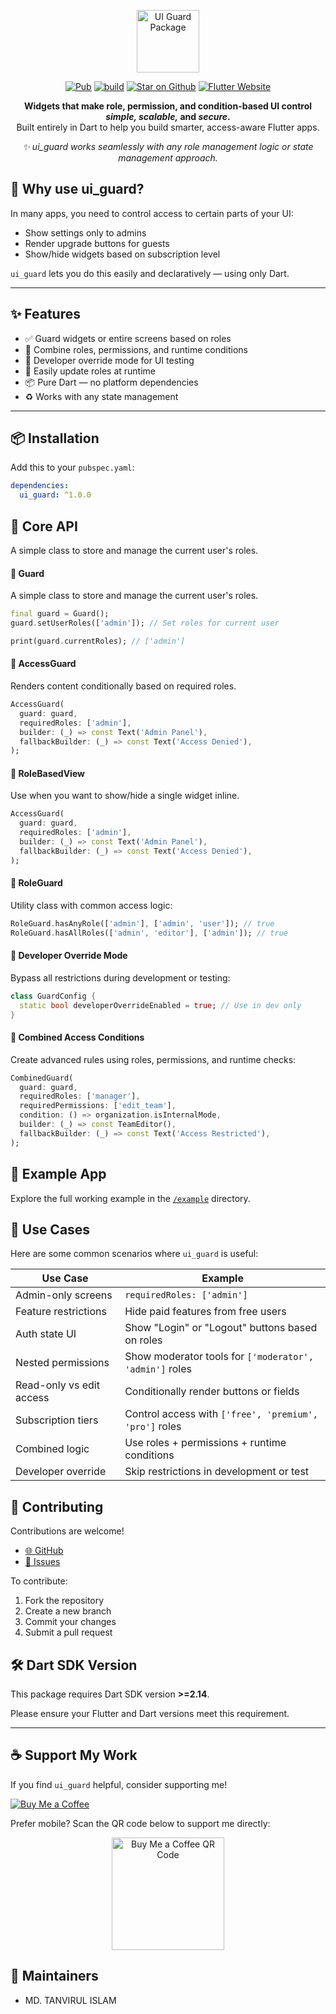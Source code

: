 
<p align="center">
<img src="https://github.com/user-attachments/assets/59d153fd-40d7-4cef-8e5f-b108ad6515dc" height="100" alt="UI Guard Package" />
</p>

<p align="center">
<a href="https://pub.dev/packages/ui_guard"><img src="https://img.shields.io/pub/v/flutter_bloc.svg" alt="Pub"></a>
<a href="https://github.com/Tanvirul-swe/ui_guard/actions"><img src="https://github.com/felangel/bloc/actions/workflows/main.yaml/badge.svg" alt="build"></a>
<a href="https://github.com/Tanvirul-swe/ui_guard"><img src="https://img.shields.io/github/stars/felangel/bloc.svg?style=flat&logo=github&colorB=deeppink&label=stars" alt="Star on Github"></a>
<a href="https://flutter.dev/docs/development/data-and-backend/state-mgmt/options#bloc--rx"><img src="https://img.shields.io/badge/flutter-website-deepskyblue.svg" alt="Flutter Website"></a>
</p>

<p align="center"> <strong>Widgets that make role, permission, and condition-based UI control <em>simple, scalable,</em> and <em>secure</em>.</strong><br> Built entirely in Dart to help you build smarter, access-aware Flutter apps. </p> <p align="center"> <em>✨ ui_guard works seamlessly with any role management logic or state management approach.</em> </p>

## 🔐 Why use ui_guard?

In many apps, you need to control access to certain parts of your UI:

- Show settings only to admins
- Render upgrade buttons for guests
- Show/hide widgets based on subscription level

`ui_guard` lets you do this easily and declaratively — using only Dart.

---

## ✨ Features

- ✅ Guard widgets or entire screens based on roles
- 🧩 Combine roles, permissions, and runtime conditions
- 🧪 Developer override mode for UI testing
- 🔄 Easily update roles at runtime
- 📦 Pure Dart — no platform dependencies
- ♻️ Works with any state management

---

## 📦 Installation

Add this to your `pubspec.yaml`:

```yaml
dependencies:
  ui_guard: ^1.0.0
```


## 🧠 Core API

A simple class to store and manage the current user's roles.

#### 🔹 Guard
A simple class to store and manage the current user's roles.
```dart
final guard = Guard();
guard.setUserRoles(['admin']); // Set roles for current user

print(guard.currentRoles); // ['admin']
```

#### 🔹 AccessGuard
Renders content conditionally based on required roles.

```dart
AccessGuard(
  guard: guard,
  requiredRoles: ['admin'],
  builder: (_) => const Text('Admin Panel'),
  fallbackBuilder: (_) => const Text('Access Denied'),
);
```

#### 🔹 RoleBasedView
Use when you want to show/hide a single widget inline.

```dart
AccessGuard(
  guard: guard,
  requiredRoles: ['admin'],
  builder: (_) => const Text('Admin Panel'),
  fallbackBuilder: (_) => const Text('Access Denied'),
);
```

#### 🔹 RoleGuard
Utility class with common access logic:

```dart
RoleGuard.hasAnyRole(['admin'], ['admin', 'user']); // true
RoleGuard.hasAllRoles(['admin', 'editor'], ['admin']); // true
```

#### 🧪 Developer Override Mode
Bypass all restrictions during development or testing:

```dart
class GuardConfig {
  static bool developerOverrideEnabled = true; // Use in dev only
}
```

#### 🧮 Combined Access Conditions
Create advanced rules using roles, permissions, and runtime checks:

```dart
CombinedGuard(
  guard: guard,
  requiredRoles: ['manager'],
  requiredPermissions: ['edit_team'],
  condition: () => organization.isInternalMode,
  builder: (_) => const TeamEditor(),
  fallbackBuilder: (_) => const Text('Access Restricted'),
);

```

## 📱 Example App
Explore the full working example in the [`/example`](example) directory.

## 🧩 Use Cases

Here are some common scenarios where `ui_guard` is useful:

| Use Case                  | Example                                         |
|---------------------------|------------------------------------------------|
| Admin-only screens        | `requiredRoles: ['admin']`                      |
| Feature restrictions      | Hide paid features from free users              |
| Auth state UI             | Show "Login" or "Logout" buttons based on roles|
| Nested permissions        | Show moderator tools for `['moderator', 'admin']` roles |
| Read-only vs edit access  | Conditionally render buttons or fields          |
| Subscription tiers        | Control access with `['free', 'premium', 'pro']` roles |
| Combined logic            | Use roles + permissions + runtime conditions |
| Developer override	      |Skip restrictions in development or test |



## 💬 Contributing

Contributions are welcome!

- <a href="https://github.com/Tanvirul-swe/ui_guard" target="_blank">🌐 GitHub</a>
- <a href="https://github.com/Tanvirul-swe/ui_guard/issues" target="_blank">🐛 Issues</a>



To contribute:

1. Fork the repository
2. Create a new branch
3. Commit your changes
4. Submit a pull request


## 🛠️ Dart SDK Version

This package requires Dart SDK version **>=2.14**.

Please ensure your Flutter and Dart versions meet this requirement.

---

## ☕ Support My Work

If you find `ui_guard` helpful, consider supporting me!

[![Buy Me a Coffee](https://img.shields.io/badge/Buy%20Me%20a%20Coffee-ffdd00?style=for-the-badge&logo=buy-me-a-coffee&logoColor=black)](https://coff.ee/tanvir_swe)

Prefer mobile? Scan the QR code below to support me directly:

<p align="center">
  <img src="https://github.com/user-attachments/assets/99db4bcd-9784-4947-91cc-073977262e89" width="180" alt="Buy Me a Coffee QR Code">
</p>




## 👤 Maintainers

- MD. TANVIRUL ISLAM
